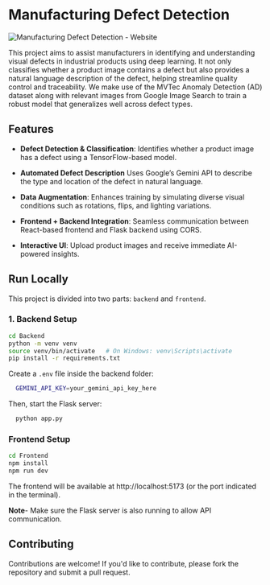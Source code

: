 
# Manufacturing Defect Detection

![Manufacturing Defect Detection - Website](https://github.com/sindhu213/Manufacturing-Defect-Detection/blob/main/assets/hero.png)


This project aims to assist manufacturers in identifying and understanding visual defects in industrial products using deep learning. It not only classifies whether a product image contains a defect but also provides a natural language description of the defect, helping streamline quality control and traceability. We make use of the MVTec Anomaly Detection (AD) dataset along with relevant images from Google Image Search to train a robust model that generalizes well across defect types. 


## Features

- **Defect Detection & Classification**: Identifies whether a product image has a defect using a TensorFlow-based model.

- **Automated Defect Description** Uses Google’s Gemini API to describe the type and location of the defect in natural language.

- **Data Augmentation**: Enhances training by simulating diverse visual conditions such as rotations, flips, and lighting variations.

- **Frontend + Backend Integration**: Seamless communication between React-based frontend and Flask backend using CORS.

- **Interactive UI**: Upload product images and receive immediate AI-powered insights.


## Run Locally

This project is divided into two parts: `backend` and `frontend`. 
### 1. Backend Setup

```bash
cd Backend
python -m venv venv
source venv/bin/activate   # On Windows: venv\Scripts\activate
pip install -r requirements.txt
```

Create a `.env` file inside the backend folder:

```bash
  GEMINI_API_KEY=your_gemini_api_key_here
```

Then, start the Flask server:

```bash
  python app.py
```

### Frontend Setup
```bash
cd Frontend
npm install
npm run dev
```

The frontend will be available at http://localhost:5173 (or the port indicated in the terminal).

**Note**- Make sure the Flask server is also running to allow API communication.


## Contributing

Contributions are welcome! If you'd like to contribute, please fork the repository and submit a pull request.




